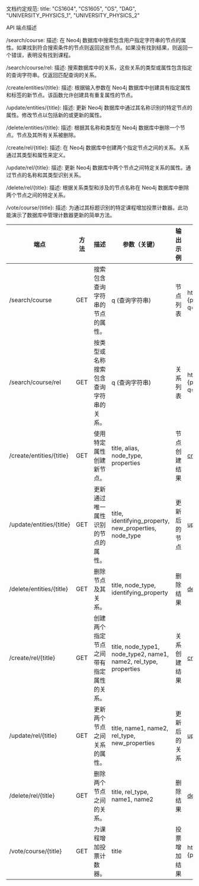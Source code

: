 文档约定规范:
title: "CS1604", "CS1605", "OS", "DAG", "UNIVERSITY_PHYSICS_1", "UNIVERSITY_PHYSICS_2"

API 端点描述

/search/course:
    描述: 在 Neo4j 数据库中搜索包含用户指定字符串的节点的属性。如果找到符合搜索条件的节点则返回这些节点。如果没有找到结果，则返回一个错误，表明没有找到课程。

/search/course/rel:
    描述: 搜索数据库中的关系，这些关系的类型或属性包含指定的查询字符串。仅返回匹配查询的关系。

/create/entities/{title}:
    描述: 根据输入参数在 Neo4j 数据库中创建具有指定属性和标签的新节点。该函数允许创建具有重复属性的节点。

/update/entities/{title}:
    描述: 更新 Neo4j 数据库中通过其名称识别的特定节点的属性。修改节点以包括新的或更新的属性。

/delete/entities/{title}:
    描述: 根据其名称和类型在 Neo4j 数据库中删除一个节点。节点及其所有关系被删除。

/create/rel/{title}:
    描述: 在 Neo4j 数据库中创建两个指定节点之间的关系。关系通过其类型和属性来定义。

/update/rel/{title}:
    描述: 更新 Neo4j 数据库中两个节点之间特定关系的属性。通过节点的名称和其类型识别关系。

/delete/rel/{title}:
    描述: 根据关系类型和涉及的节点名称在 Neo4j 数据库中删除两个节点之间的特定关系。

/vote/course/{title}:
    描述: 为通过其标题识别的特定课程增加投票计数器。此功能演示了数据库中管理计数器更新的简单方法。


| 端点                     | 方法 | 描述                                     | 参数（关键）                                                      | 输出示例     | 输入示例                                                                                           |
|--------------------------|------|------------------------------------------|-------------------------------------------------------------------|--------------|----------------------------------------------------------------------------------------------------|
| /search/course           | GET  | 搜索包含查询字符串的节点的属性。         | q (查询字符串)                                                    | 节点列表     | https://localhost:{port}/search/course?q=physics                                                   |
| /search/course/rel       | GET  | 按类型或名称搜索包含查询字符串的关系。   | q (查询字符串)                                                    | 关系列表     | https://localhost:{port}/search/course/rel?q=physics                                               |
| /create/entities/{title} | GET  | 使用特定属性创建新节点。                 | title, alias, node_type, properties                               | 节点创建结果 | [create entities](tests/courses_async_test.py#L9)                                                  |
| /update/entities/{title} | GET  | 更新通过唯一属性识别的节点的属性。       | title, identifying_property, new_properties, node_type            | 更新后的节点 | [update entities](tests/course_async_test.py#L20)                                                  |
| /delete/entities/{title} | GET  | 删除节点及其关系。                       | title, node_type, identifying_property                            | 删除结果     | [delete entities](tests/course_async_test.py#L31)                                                  |
| /create/rel/{title}      | GET  | 创建两个指定节点之间带有指定属性的关系。 | title, node_type1, node_type2, name1, name2, rel_type, properties | 关系创建结果 | [create rels](tests/course_async_test.py#L38)                                                      |
| /update/rel/{title}      | GET  | 更新两个节点之间关系的属性。             | title, name1, name2, rel_type, new_properties                     | 更新后的关系 | [update rels](tests/course_async_test.py#L52)                                                      |
| /delete/rel/{title}      | GET  | 删除两个节点之间的关系。                 | title, rel_type, name1, name2                                     | 删除结果     | [delete rels](tests/course_async_test.py#L64)                                                      |
| /vote/course/{title}     | GET  | 为课程增加投票计数器。                   | title                                                             | 投票增加结果 | https://localhsot:{port}/vote/course/CS1605                                                        |

